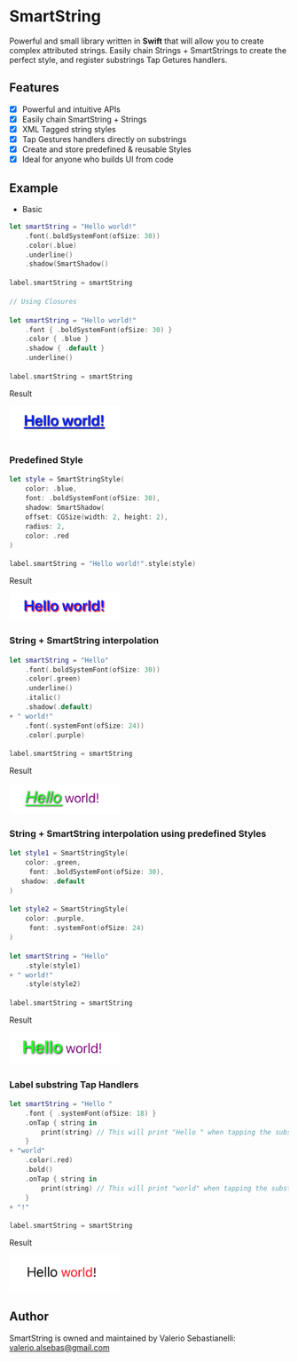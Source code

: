 # SmartString

Powerful and small library written in **Swift** that will allow you to create complex attributed strings. Easily chain Strings + SmartStrings to create the perfect style, and register substrings Tap Getures handlers.

## Features

- [x] Powerful and intuitive APIs
- [x] Easily chain SmartString + Strings 
- [x] XML Tagged string styles
- [x] Tap Gestures handlers directly on substrings
- [x] Create and store predefined & reusable Styles
- [x] Ideal for anyone who builds UI from code

## Example

* Basic
```swift
let smartString = "Hello world!"
    .font(.boldSystemFont(ofSize: 30))
    .color(.blue)
    .underline()
    .shadow(SmartShadow()

label.smartString = smartString

// Using Closures

let smartString = "Hello world!"
    .font { .boldSystemFont(ofSize: 30) }
    .color { .blue }
    .shadow { .default }
    .underline()

label.smartString = smartString
```

Result

<img src="DocsAssets/example_1.png" alt="" width=200/>

### Predefined Style
```swift
let style = SmartStringStyle(
    color: .blue,
    font: .boldSystemFont(ofSize: 30),
    shadow: SmartShadow(
    offset: CGSize(width: 2, height: 2),
    radius: 2,
    color: .red
)

label.smartString = "Hello world!".style(style)
```

Result

<img src="DocsAssets/example_2.png" alt="" width=200/>

### String + SmartString interpolation
```swift
let smartString = "Hello"
    .font(.boldSystemFont(ofSize: 30))
    .color(.green)
    .underline()
    .italic()
    .shadow(.default)
+ " world!"
    .font(.systemFont(ofSize: 24))
    .color(.purple)
    
label.smartString = smartString
```

Result

<img src="DocsAssets/example_3.png" width=200/>

### String + SmartString interpolation using predefined Styles
```swift
let style1 = SmartStringStyle(
    color: .green,
     font: .boldSystemFont(ofSize: 30),
   shadow: .default
)
        
let style2 = SmartStringStyle(
    color: .purple,
     font: .systemFont(ofSize: 24)
)
        
let smartString = "Hello"
    .style(style1)
+ " world!"
    .style(style2)
    
label.smartString = smartString
```

Result

<img src="DocsAssets/example_4.png" width=200/>

### Label substring Tap Handlers

```swift
let smartString = "Hello "
    .font { .systemFont(ofSize: 18) }
    .onTap { string in
        print(string) // This will print "Hello " when tapping the substring "Hello " within the label
    }
+ "world"
    .color(.red)
    .bold()
    .onTap { string in
        print(string) // This will print "world" when tapping the substring "world" within the label
    }
+ "!"
    
label.smartString = smartString
```

Result

<img src="DocsAssets/example_5.png" width=200/>

## Author

SmartString is owned and maintained by Valerio Sebastianelli: [valerio.alsebas@gmail.com](mailto:valerio.alsebas@gmail.com)
